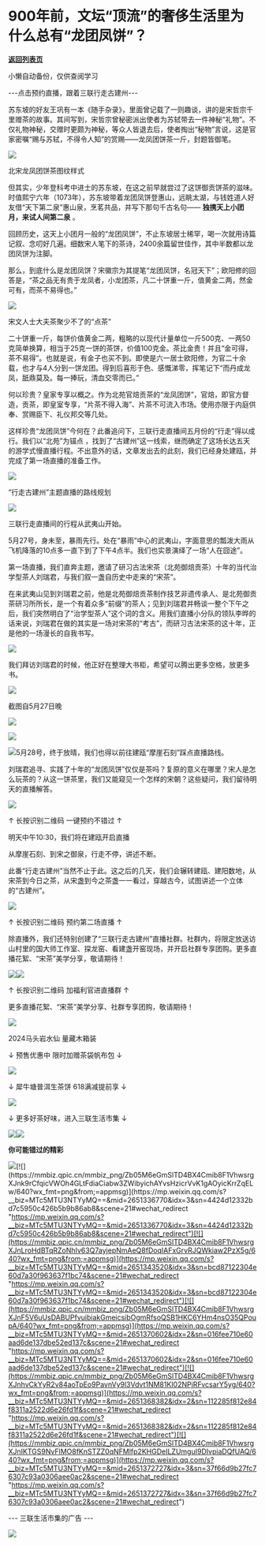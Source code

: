 # 900年前，文坛“顶流”的奢侈生活里为什么总有“龙团凤饼”？

[**返回列表页**](/gzh/三联生活周刊)

小懒自动备份，仅供查阅学习

\---点击预约直播，跟着三联行走古建州---

苏东坡的好友王巩有一本《随手杂录》，里面曾记载了一则趣谈，讲的是宋哲宗千里赠茶的故事。其间写到，宋哲宗曾秘密派出使者为苏轼带去一件神秘“礼物”。不仅礼物神秘，交赠时更颇为神秘，等众人皆退去后，使者掏出“秘物”言说，这是官家密嘱“赐与苏轼，不得令人知”的赏赐——龙凤团饼茶一斤，封题皆御笔。

![](https://mmbiz.qpic.cn/mmbiz_png/Zb05M6eGmSlTD4BX4Cmib8F1VhwsrgXJnvNADzVOpf9wYH99l0yako9xkwfMDjG1mP0kYa9WBIp2w8JG9p45qXQ/640?wx_fmt=png&from;=appmsg)

北宋龙凤团饼茶图纹样式

但其实，少年登科考中进士的苏东坡，在这之前早就尝过了这饼御贡饼茶的滋味。时值熙宁六年（1073年），苏东坡带着龙团凤饼登惠山，远眺太湖，与钱姓道人好友借“天下第二泉”惠山泉，烹茗共品，并写下那句千古名句——
**独携天上小团月，来试人间第二泉** 。

回顾历史，这天上小团月一般的“龙团凤饼”，不止东坡居士稀罕，喝一次就用诗篇记叙、念叨好几遍。细数宋人笔下的茶诗，2400余篇留世佳作，其中半数都以龙团凤饼为注脚。

那么，到底什么是龙团凤饼？宋徽宗为其提笔“龙团凤饼，名冠天下”；欧阳修的回答是，“茶之品无有贵于龙凤者，小龙团茶，凡二十饼重一斤，值黄金二两，然金可有，而茶不易得也。”

![](https://mmbiz.qpic.cn/mmbiz_gif/Zb05M6eGmSlTD4BX4Cmib8F1VhwsrgXJnI8ZLWmd6w2KmtfdwFibBibWiahZ4MAp7PjZ521nGYwyecU6NyjTtGaUaQ/640?wx_fmt=gif&from;=appmsg)

宋文人士大夫茶聚少不了的“点茶”

二十饼重一斤，每饼价值黄金二两，粗略的以现代计量单位一斤500克、一两50克简单换算，相当于25克一饼的茶饼，价值100克金。茶比金贵！并且“金可得，茶不易得”。也就是说，有金子也买不到。即使是六一居士欧阳修，为官二十余载，也才与4人分到一饼龙团。得到后喜形于色、感慨涕零，挥笔记下“而丹成龙凤，舐鼎莫及。每一捧玩，清血交零而已。”

何以珍贵？皇家专享以概之。作为北苑官焙贡茶的“龙凤团饼”，官焙，即官方督造，贡茶，即皇室专享，“片茶不得入海”、片茶不可流入市场。使用亦限于内庭供奉、赏赐臣下、礼仪邦交等几处。

这样珍贵“龙团凤饼”今何在？此番追问下，三联行走直播间五月份的“行走”得以成行。我们以“北苑”为锚点
，找到了“古建州”这一线索，继而确定了这场长达五天的游学式慢直播行程。不出意外的话，文章发出去的此刻，我们已经身处建瓯，并完成了第一场直播的准备工作。

![](https://mmbiz.qpic.cn/mmbiz_jpg/Zb05M6eGmSlTD4BX4Cmib8F1VhwsrgXJnD2Odx8JfHNw6OZ8JLh5Lqco9hara2IrpBp6Y9ywpod60mlbJfL9eLA/640?wx_fmt=jpeg&from;=appmsg)

“行走古建州”主题直播的路线规划

![](https://mmbiz.qpic.cn/mmbiz_jpg/Zb05M6eGmSlTD4BX4Cmib8F1VhwsrgXJnWtraMKSWLEzvwsYeWqJ1SBQIPiblI91eg4ThrN0ejzUCD8mFIhPl9eg/640?wx_fmt=jpeg&from;=appmsg)

三联行走直播间的行程从武夷山开始。

5月27号，身未至，暴雨先行。处在“暴雨”中心的武夷山，字面意思的瓢泼大雨从飞机降落的10点多一直下到了下午4点半。我们也实景演绎了一场“人在囧途”。

第一场直播，我们直奔主题，邀请了研习古法宋茶（北苑御焙贡茶）十年的当代治学型茶人刘瑞君，与我们叙一盏自历史中走来的“宋茶”。

在来武夷山见到刘瑞君之前，他是北苑御焙贡茶制作技艺非遗传承人、是北苑御贡茶研习所所长，是一个有着众多“前缀”的茶人；见到刘瑞君并畅谈一整个下午之后，我们突然明白了“治学型茶人”这个词的含义。用我们直播小分队的领队李晔的话来说，刘瑞君在做的其实是一场对宋茶的“考古”，而研习古法宋茶的这十年，正是他的一场漫长的自我书写。

![](https://mmbiz.qpic.cn/mmbiz_jpg/Zb05M6eGmSlTD4BX4Cmib8F1VhwsrgXJnibTFrOTHFAB49ZicpJE2YooGA1806zibC4t9j6zuiceZ6MwLVPRSu6EP1A/640?wx_fmt=jpeg&from;=appmsg)

我们拜访刘瑞君的时候，他正好在整理大书柜，希望可以腾出更多空格，放更多书。

![](https://mmbiz.qpic.cn/mmbiz_jpg/Zb05M6eGmSlTD4BX4Cmib8F1VhwsrgXJnsmBLKIYlkDVWnzwJ2xAkSNJakIAxesQpJsBonTUmWwrnHpiaBShdeAg/640?wx_fmt=jpeg&from;=appmsg)

截图自5月27日晚

![](https://mmbiz.qpic.cn/mmbiz_jpg/Zb05M6eGmSlTD4BX4Cmib8F1VhwsrgXJnfLdibu1HWKkOj9WuDawnUic5J3DgKQZVS8rjPzcU3MiaaodMwGcVvIJBg/640?wx_fmt=jpeg&from;=appmsg)

![](https://mmbiz.qpic.cn/mmbiz_jpg/Zb05M6eGmSlTD4BX4Cmib8F1VhwsrgXJn3htUp38fHgicJpb3HL2ewTIeYrRQMAwHrKv8fJibblWugzvWAbVwXLHA/640?wx_fmt=jpeg&from;=appmsg)

![](https://mmbiz.qpic.cn/mmbiz_jpg/Zb05M6eGmSlTD4BX4Cmib8F1VhwsrgXJnlcxx30JrPHdJZwfPVK8iaO7BQDC3HxAPibztbQ78C2WgTUEnUJPiczQ6w/640?wx_fmt=jpeg&from;=appmsg)5月28号，终于放晴，我们也得以前往建瓯“摩崖石刻”踩点直播路线。

刘瑞君追寻、实践了十年的“龙团凤饼”仅仅是茶吗？复原的意义在哪里？宋人是怎么玩茶的？从这一饼茶里，我们又能窥见一个怎样的宋朝？这些疑问，我们留待明天的直播解答。

![](https://mmbiz.qpic.cn/mmbiz_jpg/Zb05M6eGmSlTD4BX4Cmib8F1VhwsrgXJnCxS13XLdNBnicNJtOL7A5B9daqFnHghD8fwKcJHia3wZaWKPQB8qhmPw/640?wx_fmt=jpeg&from;=appmsg)

↑ 长按识别二维码 一键预约不错过 ↑

明天中午10:30，我们将在建瓯开启直播

从摩崖石刻、到宋之御泉，行走不停，讲述不断。

此番“行走古建州”当然不止于此。这之后的几天，我们会辗转建瓯、建阳数地，从宋茶到今日之茶，从宋盏到今之茶盏一一看过，穿越古今，试图讲述一个立体的“古建州”。

![](https://mmbiz.qpic.cn/mmbiz_jpg/Zb05M6eGmSlTD4BX4Cmib8F1VhwsrgXJnw5ar8K7TnuFgGfQGbjx3kVvYYdICNlLTT1RicDH1Y1fJyvvYiaOchxKA/640?wx_fmt=jpeg&from;=appmsg)

↑ 长按识别二维码 预约第二场直播 ↑

除直播外，我们还特别创建了“三联行走古建州”直播社群。社群内，将限定放送访山村里的国大师工作室、探龙窑、看建盏开窑现场，并开启社群专享团购。更多直播花絮、“宋茶”美学分享，敬请期待！

![](https://mmbiz.qpic.cn/mmbiz_jpg/Zb05M6eGmSlTD4BX4Cmib8F1VhwsrgXJns842ukr0pUK0oHD82zNTZEiaibB7HzpxB52q4ia16jbLoRQV6WDOjVG5Q/640?wx_fmt=jpeg&from;=appmsg)![](https://mmbiz.qpic.cn/mmbiz_jpg/Zb05M6eGmSmavsJVeOeYjus3E2dThcpICuicJumpKiaPBvh22fAFtKpibJVlwPNV7P1QToHJn1bg6a1hXFuf7jgAA/640?wx_fmt=jpeg&from;=appmsg)

↑ 长按识别二维码 加福利官进直播群 ↑

更多直播花絮、“宋茶”美学分享、社群专享团购，敬请期待！

![](https://mmbiz.qpic.cn/mmbiz_jpg/Zb05M6eGmSlTD4BX4Cmib8F1VhwsrgXJnOZlF4Eaia12T75xEJq0BofSQsE1DsgrVQVRvmrv9olDwcyA7Z8ic1tiag/640?wx_fmt=jpeg&from;=appmsg)

  

2024马头岩水仙 量藏木箱装

↓ 预售优惠中 限时加赠茶袋帆布包 ↓

[![](https://mmbiz.qpic.cn/mmbiz_png/Zb05M6eGmSlTD4BX4Cmib8F1VhwsrgXJny3RY4l1wAxucdvXjHSWTarM1qGQsfic4tfxlm3X7pemMVp4icIXptz9Q/640?wx_fmt=png&from;=appmsg)](
"link")

  

↓ 犀牛塘普洱生茶饼 618满减提前享 ↓

[![](https://mmbiz.qpic.cn/mmbiz_jpg/Zb05M6eGmSlTD4BX4Cmib8F1VhwsrgXJnOk9MNzIyUDuPLEiaeKUDueHAWj8OB3Cu6IrSQZYiaxxHZdDicDhUF2OrA/640?wx_fmt=jpeg&from;=appmsg)](
"link")

↓ 更多好茶好味，进入三联生活市集 ↓  

[![](https://mmbiz.qpic.cn/mmbiz_jpg/Zb05M6eGmSlTD4BX4Cmib8F1VhwsrgXJn9h0e96muW1Zlxz9dX3GDiaVEqBqlMSLl0vI4niaXEhQH8DRjxicCQL0iaQ/640?wx_fmt=jpeg&from;=appmsg)](
"link")![](https://mmbiz.qpic.cn/mmbiz_gif/Zb05M6eGmSlTD4BX4Cmib8F1VhwsrgXJnzwVNouPCtBkgFLbTZQfcJge7bFzWBibUVzCiciaoEiapYk9MBEwYaWFDxA/640?wx_fmt=gif&from;=appmsg)

 **你可能错过的精彩**

[![](https://mmbiz.qpic.cn/mmbiz_png/Zb05M6eGmSlTD4BX4Cmib8F1VhwsrgXJnia6VnicRnzRhVQLScMAQ18cR5t5s1VV7BGZQ6aj07zupD3HeLvFOk9fA/640?wx_fmt=png&from;=appmsg)](https://mp.weixin.qq.com/s?__biz=MTc5MTU3NTYyMQ==&mid=2651369205&idx=3&sn=86eaabb929b3136a2d6023b4a629f8e2&scene=21#wechat_redirect
"https://mp.weixin.qq.com/s?__biz=MTc5MTU3NTYyMQ==&mid=2651369205&idx=3&sn=86eaabb929b3136a2d6023b4a629f8e2&scene=21#wechat_redirect")[![](https://mmbiz.qpic.cn/mmbiz_png/Zb05M6eGmSlTD4BX4Cmib8F1VhwsrgXJnk9rCfqicVWOh4GLtFdiaCiabw3ZWibyichAYvsHzicrVvK1gAOyicKrrZqELw/640?wx_fmt=png&from;=appmsg)](https://mp.weixin.qq.com/s?__biz=MTc5MTU3NTYyMQ==&mid=2651336770&idx=3&sn=4424d12332bd7c5950c426b5b9b86ab8&scene=21#wechat_redirect
"https://mp.weixin.qq.com/s?__biz=MTc5MTU3NTYyMQ==&mid=2651336770&idx=3&sn=4424d12332bd7c5950c426b5b9b86ab8&scene=21#wechat_redirect")[![](https://mmbiz.qpic.cn/mmbiz_png/Zb05M6eGmSlTD4BX4Cmib8F1VhwsrgXJnLroHdBTqRZoNhIv63Q7ayjepNmAeQ8fDoqIAFxGrvRJQWkiaw2PzX5g/640?wx_fmt=png&from;=appmsg)](https://mp.weixin.qq.com/s?__biz=MTc5MTU3NTYyMQ==&mid=2651343520&idx=3&sn=bcd87122304e60d7a30f963637f1bc74&scene=21#wechat_redirect
"https://mp.weixin.qq.com/s?__biz=MTc5MTU3NTYyMQ==&mid=2651343520&idx=3&sn=bcd87122304e60d7a30f963637f1bc74&scene=21#wechat_redirect")[![](https://mmbiz.qpic.cn/mmbiz_png/Zb05M6eGmSlTD4BX4Cmib8F1VhwsrgXJnF5V6uUsDABUPfvuibiakGmeicsibOgmRfsoQSB1HKC6YHm4nsO35QPoupA/640?wx_fmt=png&from;=appmsg)](https://mp.weixin.qq.com/s?__biz=MTc5MTU3NTYyMQ==&mid=2651370602&idx=2&sn=016fee710e60aad6de137dbe52ed137c&scene=21#wechat_redirect
"https://mp.weixin.qq.com/s?__biz=MTc5MTU3NTYyMQ==&mid=2651370602&idx=2&sn=016fee710e60aad6de137dbe52ed137c&scene=21#wechat_redirect")[![](https://mmbiz.qpic.cn/mmbiz_png/Zb05M6eGmSlTD4BX4Cmib8F1VhwsrgXJnhvCkYyR2v84aoTpEo9PavnVy9l3Vdvt1NM81KI02NPjRFvcsarY5yg/640?wx_fmt=png&from;=appmsg)](https://mp.weixin.qq.com/s?__biz=MTc5MTU3NTYyMQ==&mid=2651368382&idx=2&sn=112285f812e84f8311a2522d6e26fd1f&scene=21#wechat_redirect
"https://mp.weixin.qq.com/s?__biz=MTc5MTU3NTYyMQ==&mid=2651368382&idx=2&sn=112285f812e84f8311a2522d6e26fd1f&scene=21#wechat_redirect")[![](https://mmbiz.qpic.cn/mmbiz_png/Zb05M6eGmSlTD4BX4Cmib8F1VhwsrgXJnIKTGS9NvFlMO8fKnSTZZ0qNFMlfp2KHGDeILZUmguI9DIvpiaDQfUAQ/640?wx_fmt=png&from;=appmsg)](https://mp.weixin.qq.com/s?__biz=MTc5MTU3NTYyMQ==&mid=2651372727&idx=3&sn=37f66d9b27fc76307c93a0306aee0ac2&scene=21#wechat_redirect
"https://mp.weixin.qq.com/s?__biz=MTc5MTU3NTYyMQ==&mid=2651372727&idx=3&sn=37f66d9b27fc76307c93a0306aee0ac2&scene=21#wechat_redirect")

\--- 三联生活市集的广告 ---

![](https://mmbiz.qpic.cn/mmbiz_jpg/Zb05M6eGmSlTD4BX4Cmib8F1VhwsrgXJneibQNLlWIOAZrVFHzuglicnyRS253QEAqZnk4VEkSFSyr9bf3SMRX1sg/640?wx_fmt=jpeg&from;=appmsg)

